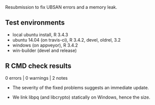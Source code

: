 Resubmission to fix UBSAN errors and a memory leak.

## Test environments
* local ubuntu install, R 3.4.3
* ubuntu 14.04 (on travis-ci), R 3.4.2, devel, oldrel, 3.2
* windows (on appveyor), R 3.4.2
* win-builder (devel and release)

## R CMD check results

0 errors | 0 warnings | 2 notes

* The severity of the fixed problems suggests an immediate update.

* We link libpq (and libcrypto) statically on Windows, hence the size.
